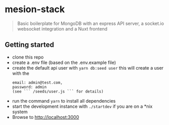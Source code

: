 # mesion-stack

> Basic boilerplate for MongoDB with an express API server, a socket.io websocket integration and a Nuxt frontend

## Getting started

- clone this repo
- create a .env file (based on the .env.example file)
- create the default api user with ``` yarn db:seed user ``` this will create a user with the 
    ```
    email: admin@test.com, 
    password: admin 
    (see ``` /seeds/user.js ``` for details)
    ```
- run the command ``` yarn ``` to install all dependencies
- start the development instance with ``` ./startdev ``` if you are on a *nix system
- Browse to [http://localhost:3000](http://localhost:3000)


